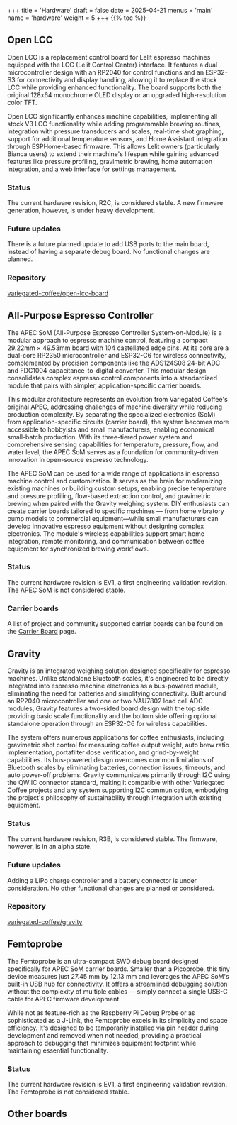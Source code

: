 +++
title = 'Hardware'
draft = false
date = 2025-04-21
menus = 'main'
name = 'hardware'
weight = 5
+++
{{% toc %}}

## Open LCC

Open LCC is a replacement control board for Lelit espresso machines equipped with the LCC (Lelit Control Center) interface. It features a dual microcontroller design with an RP2040 for control functions and an ESP32-S3 for connectivity and display handling, allowing it to replace the stock LCC while providing enhanced functionality. The board supports both the original 128x64 monochrome OLED display or an upgraded high-resolution color TFT.

Open LCC significantly enhances machine capabilities, implementing all stock V3 LCC functionality while adding programmable brewing routines, integration with pressure transducers and scales, real-time shot graphing, support for additional temperature sensors, and Home Assistant integration through ESPHome-based firmware. This allows Lelit owners (particularly Bianca users) to extend their machine's lifespan while gaining advanced features like pressure profiling, gravimetric brewing, home automation integration, and a web interface for settings management.

### Status
The current hardware revision, R2C, is considered stable. A new firmware generation, however, is under heavy development.

### Future updates
There is a future planned update to add USB ports to the main board, instead of having a separate debug board. No functional changes are planned.

### Repository
[variegated-coffee/open-lcc-board](https://github.com/variegated-coffee/open-lcc-board)

## All-Purpose Espresso Controller

The APEC SoM (All-Purpose Espresso Controller System-on-Module) is a modular approach to espresso machine control, featuring a compact 29.22mm × 49.53mm board with 104 castellated edge pins. At its core are a dual-core RP2350 microcontroller and ESP32-C6 for wireless connectivity, complemented by precision components like the ADS124S08 24-bit ADC and FDC1004 capacitance-to-digital converter. This modular design consolidates complex espresso control components into a standardized module that pairs with simpler, application-specific carrier boards.

This modular architecture represents an evolution from Variegated Coffee's original APEC, addressing challenges of machine diversity while reducing production complexity. By separating the specialized electronics (SoM) from application-specific circuits (carrier board), the system becomes more accessible to hobbyists and small manufacturers, enabling economical small-batch production. With its three-tiered power system and comprehensive sensing capabilities for temperature, pressure, flow, and water level, the APEC SoM serves as a foundation for community-driven innovation in open-source espresso technology.

The APEC SoM can be used for a wide range of applications in espresso machine control and customization. It serves as the brain for modernizing existing machines or building custom setups, enabling precise temperature and pressure profiling, flow-based extraction control, and gravimetric brewing when paired with the Gravity weighing system. DIY enthusiasts can create carrier boards tailored to specific machines — from home vibratory pump models to commercial equipment—while small manufacturers can develop innovative espresso equipment without designing complex electronics. The module's wireless capabilities support smart home integration, remote monitoring, and communication between coffee equipment for synchronized brewing workflows.

### Status
The current hardware revision is EV1, a first engineering validation revision. The APEC SoM is not considered stable.

### Carrier boards
A list of project and community supported carrier boards can be found on the [Carrier Board](/apec/carriers) page.

## Gravity
Gravity is an integrated weighing solution designed specifically for espresso machines. Unlike standalone Bluetooth scales, it's engineered to be directly integrated into espresso machine electronics as a bus-powered module, eliminating the need for batteries and simplifying connectivity. Built around an RP2040 microcontroller and one or two NAU7802 load cell ADC modules, Gravity features a two-sided board design with the top side providing basic scale functionality and the bottom side offering optional standalone operation through an ESP32-C6 for wireless capabilities.

The system offers numerous applications for coffee enthusiasts, including gravimetric shot control for measuring coffee output weight, auto brew ratio implementation, portafilter dose verification, and grind-by-weight capabilities. Its bus-powered design overcomes common limitations of Bluetooth scales by eliminating batteries, connection issues, timeouts, and auto power-off problems. Gravity communicates primarily through I2C using the QWIIC connector standard, making it compatible with other Variegated Coffee projects and any system supporting I2C communication, embodying the project's philosophy of sustainability through integration with existing equipment.

### Status
The current hardware revision, R3B, is considered stable. The firmware, however, is in an alpha state.

### Future updates
Adding a LiPo charge controller and a battery connector is under consideration. No other functional changes are planned or considered.

### Repository
[variegated-coffee/gravity](https://github.com/variegated-coffee/gravity)

## Femtoprobe
The Femtoprobe is an ultra-compact SWD debug board designed specifically for APEC SoM carrier boards. Smaller than a Picoprobe, this tiny device measures just 27.45 mm by 12.13 mm and leverages the APEC SoM's built-in USB hub for connectivity. It offers a streamlined debugging solution without the complexity of multiple cables — simply connect a single USB-C cable for APEC firmware development.

While not as feature-rich as the Raspberry Pi Debug Probe or as sophisticated as a J-Link, the Femtoprobe excels in its simplicity and space efficiency. It's designed to be temporarily installed via pin header during development and removed when not needed, providing a practical approach to debugging that minimizes equipment footprint while maintaining essential functionality.

### Status
The current hardware revision is EV1, a first engineering validation revision. The Femtoprobe is not considered stable.

## Other boards